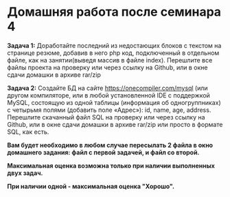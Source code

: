 # Домашняя работа после семинара 4

**Задача 1:** Доработайте последний из недостающих блоков с текстом на странице резюме, добавив в него php код, подключенный 
в отдельном файле, как на занятии(выведя массив в файле index). Перешлите все файлы проекта на проверку или через ссылку на Github, или в окне 
сдачи домашки в архиве rar/zip

**Задача 2:** Создайте БД на сайте https://onecompiler.com/mysql (или другом компиляторе, или в любой установленной IDE с поддержкой MySQL, 
состоящую из одной таблицы (информация об одногруппниках) с четырьмя полями (добавить поле «Адрес»): id, name, age, address. 
Перешлите скачанный файл SQL на проверку или через ссылку на Github, или в окне сдачи домашки в архиве rar/zip или просто в формате SQL, как есть.

**Вам будет необходимо в любом случае пересылать 2 файла в окно домашнего задания: файл с первой задачей, и файл со второй.** 

**Максимальная оценка возможна только при наличии выполненных двух задач.**

**При наличии одной - максимальная оценка "Хорошо".**
